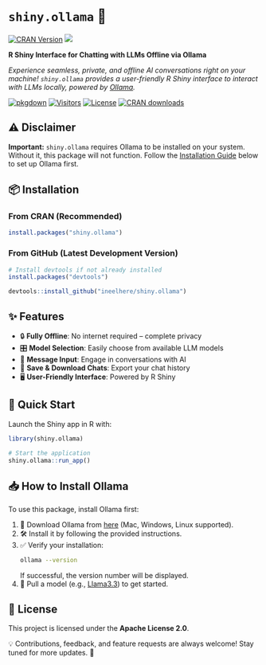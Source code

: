 # `shiny.ollama` 🚀


[![CRAN Version](https://img.shields.io/cran/v/shiny.ollama)](https://cran.r-project.org/package=shiny.ollama)
![](https://img.shields.io/badge/Upgrades%20in%20Progress-Currently%20serving%20a%20basic%20release-cyan)

**R Shiny Interface for Chatting with LLMs Offline via Ollama**

*Experience seamless, private, and offline AI conversations right on your machine! `shiny.ollama` provides a user-friendly R Shiny interface to interact with LLMs locally, powered by [Ollama](https://ollama.com).*  

[![pkgdown](https://img.shields.io/badge/pkgdown-documentation-red.svg)](https://www.indraneelchakraborty.com/shiny.ollama/)
[![Visitors](https://hits.sh/github.com/ineelhere/shiny.ollama.svg?label=Visitors&style=flat-square)](https://hits.sh/github.com/ineelhere/shiny.ollama/)
[![License](https://img.shields.io/badge/License-Apache%202.0-blue.svg)](https://opensource.org/licenses/Apache-2.0)
[![CRAN
downloads](https://cranlogs.r-pkg.org/badges/shiny.ollama)](https://CRAN.R-project.org/package=shiny.ollama)

## ⚠️ Disclaimer  
**Important:** `shiny.ollama` requires Ollama to be installed on your system. Without it, this package will not function. Follow the [Installation Guide](#-how-to-install-ollama) below to set up Ollama first.  

## 📦 Installation  
### From CRAN (Recommended)
```r
install.packages("shiny.ollama")
```

### From GitHub (Latest Development Version)
```r
# Install devtools if not already installed
install.packages("devtools")

devtools::install_github("ineelhere/shiny.ollama")
```

## ✨ Features  
- 🔒 **Fully Offline**: No internet required – complete privacy
- 🎛 **Model Selection**: Easily choose from available LLM models
- 💬 **Message Input**: Engage in conversations with AI
- 💾 **Save & Download Chats**: Export your chat history
- 🖥 **User-Friendly Interface**: Powered by R Shiny

## 🚀 Quick Start  
Launch the Shiny app in R with:
```r
library(shiny.ollama)

# Start the application
shiny.ollama::run_app()
```

## 📥 How to Install Ollama  
To use this package, install Ollama first:  

1. 🔗 Download Ollama from [here](https://ollama.com) (Mac, Windows, Linux supported).
2. 🛠 Install it by following the provided instructions.
3. ✅ Verify your installation:
   ```sh
   ollama --version
   ```
   If successful, the version number will be displayed.
4. 📌 Pull a model (e.g., [Llama3.3](https://ollama.com/library/llama3.3)) to get started.

## 📄 License  
This project is licensed under the **Apache License 2.0**.

💡 Contributions, feedback, and feature requests are always welcome! Stay tuned for more updates. 🚀

